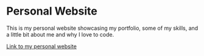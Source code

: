 # Personal Website

This is my personal website showcasing my portfolio, some of my skills, and a little bit about me and why I love to code.

[Link to my personal website](https://owenjones.netlify.app)
